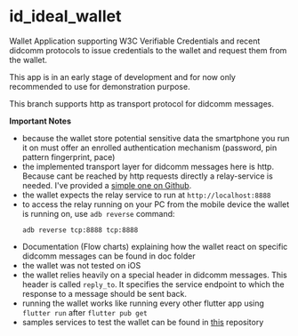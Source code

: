 # id_ideal_wallet

Wallet Application supporting W3C Verifiable Credentials and recent didcomm protocols
to issue credentials to the wallet and request them from the wallet.

This app is in an early stage of development and for now only recommended to use for demonstration purpose.

This branch supports http as transport protocol for didcomm messages. 

**Important Notes**
- because the wallet store potential sensitive data the smartphone you run it on must offer an enrolled authentication mechanism (password, pin pattern fingerprint, pace)
- the implemented transport layer for didcomm messages here is http. Because cant be reached by http requests directly a relay-service is needed. I've provided a [simple one on Github](https://github.com/b2cm/simple_didcomm_relay).
- the wallet expects the relay service to run at `http://localhost:8888`
- to access the relay running on your PC from the mobile device the wallet is running on, use `adb reverse` command:
  ```
  adb reverse tcp:8888 tcp:8888
  ```
- Documentation  (Flow charts) explaining how the wallet react on specific didcomm messages can be found in doc folder
- the wallet was not tested on iOS
- the wallet relies heavily on a special header in didcomm messages. This header is called `reply_to`. It specifies the service endpoint to which the response to a message should be sent back.
- running the wallet works like running every other flutter app using `flutter run` after `flutter pub get`
- samples services to test the wallet can be found in [this](https://github.com/b2cm/didcomm_examples) repository
